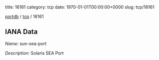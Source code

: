 title: 16161
category: tcp
date: 1970-01-01T00:00:00+0000
slug: tcp/16161

[portdb](/) / [tcp](/category/tcp.html) / 16161


## IANA Data

_Name:_ sun-sea-port

_Description:_ Solaris SEA Port

